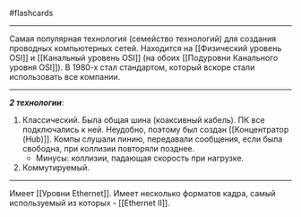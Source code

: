#flashcards 
***
Самая популярная технология (семейство технологий) для создания проводных компьютерных сетей. Находится на [[Физический уровень OSI]] и [[Канальный уровень OSI]] (на обоих [[Подуровни Канального уровня OSI]]).
В 1980-х стал стандартом, который вскоре стали использовать все компании.
***
***2 технологии***:
1. Классический.
	Была общая шина (коаксивный кабель). ПК все подключались к ней. Неудобно, поэтому был создан [[Концентратор (Hub)]]. Компы слушали линию, передавали сообщения, если была свободна, при коллизии повторяли позднее.
	- Минусы: коллизии, падающая скорость при нагрузке.
2. Коммутируемый.
***
Имеет [[Уровни Ethernet]].
Имеет несколько форматов кадра, самый используемый из которых - [[Ethernet II]].